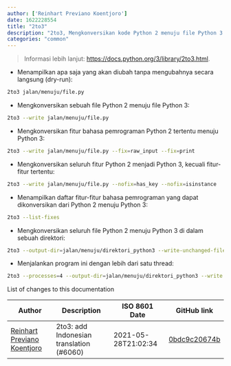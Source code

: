 ```yaml
---
author: ['Reinhart Previano Koentjoro']
date: 1622228554
title: "2to3"
description: "2to3, Mengkonversikan kode Python 2 menuju file Python 3 secara otomatis."
categories: "common"
---
```

> Informasi lebih lanjut: <https://docs.python.org/3/library/2to3.html>.

- Menampilkan apa saja yang akan diubah tanpa mengubahnya secara langsung (dry-run):

```bash
2to3 jalan/menuju/file.py
```

- Mengkonversikan sebuah file Python 2 menuju file Python 3:

```bash
2to3 --write jalan/menuju/file.py
```

- Mengkonversikan fitur bahasa pemrograman Python 2 tertentu menuju Python 3:

```bash
2to3 --write jalan/menuju/file.py --fix=raw_input --fix=print
```

- Mengkonversikan seluruh fitur Python 2 menjadi Python 3, kecuali fitur-fitur tertentu:

```bash
2to3 --write jalan/menuju/file.py --nofix=has_key --nofix=isinstance
```

- Menampilkan daftar fitur-fitur bahasa pemrograman yang dapat dikonversikan dari Python 2 menuju Python 3:

```bash
2to3 --list-fixes
```

- Mengkonversikan seluruh file Python 2 menuju Python 3 di dalam sebuah direktori:

```bash
2to3 --output-dir=jalan/menuju/direktori_python3 --write-unchanged-files --nobackups jalan/menuju/direktori_python2
```

- Menjalankan program ini dengan lebih dari satu thread:

```bash
2to3 --processes=4 --output-dir=jalan/menuju/direktori_python3 --write --nobackups --no-diff jalan/menuju/direktori_python2
```
List of changes to this documentation


Author | Description | ISO 8601 Date | GitHub link
------|-----|-----|-----
[Reinhart Previano Koentjoro](mailto:reinhart_previano@yahoo.com) | 2to3: add Indonesian translation (#6060) | 2021-05-28T21:02:34 | [0bdc9c20674b](https://github.com/tldr-pages/tldr/commit/0bdc9c20674b2673285b51ba3c791cbe9991e0fe)

